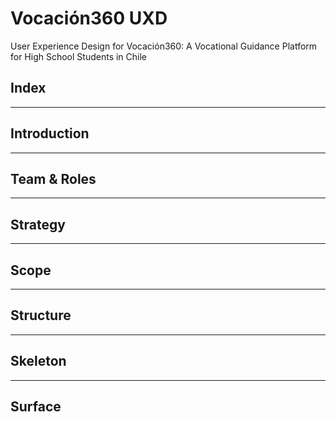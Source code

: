 # Vocación360 UXD
User Experience Design for Vocación360: A Vocational Guidance Platform for High School Students in Chile

## Index


***
## Introduction


***
## Team & Roles


***
## Strategy


***
## Scope


***
## Structure


***
## Skeleton


***
## Surface
